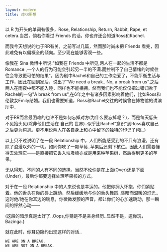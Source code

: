 ```yaml
---
layout: modern
title: 对RR所想
---
```


以 R 为开头的单词有很多，Rose, Relationship, Return, Rabbit, Rape, et cetera.当然，倘若你看过 Friends 的话，你也许还会知道Ross和Rachel.

而我今天想说的也于RR有关，之前写过几篇，然而那时尚未把 Friends 看完，因此难免有以偏概全的倾向。至少现在能够客观一些。

像我在 Sina 微博中所说:"如我在 Friends 中所见,两人在一起的生活不都是 Romance ,一个人的行为可能会引起另一半的不满.而控制不了自己情绪的时候往往会导致更可怕的结果"。因为剧中Rachel和自己的工作恋爱了，不能平衡生活与工作，因此在回到家后，说出了"We need a break.. No, a break from us".之后两人在雨夜中都不能入睡，同样也不能相拥。然而我们也不能仅仅把过错归咎于Rachel的一句"A break from us",在6年之中有诸多因素影响着他们，比如Ross和伦敦女Emily结婚。我们也需要知道，Ross和Rachel交往的时候曾在博物馆的讲演厅中..

对于RR而言最困难的也许不是如何忘掉对方(为什么要忘掉呢？)，而是每天低头不见抬头见(除非他们生活在 自己的 世界)..似乎比Rachel"意识"到Ross喜欢自己之后更为尴尬。更不用说两人在各自身上和心中留下的独特的印记了(呕..)

以上只不过说明了在一段 Relationship 中，人们所能感受到的不只有浪漫，还有除了浪漫以外的一切。如同你吃了一颗草莓..苹果后还剩下核仁。因此人们需要懂得去处理它——是直接把它丢入垃圾桶亦或是用来种苹果树，然后得到更多的苹果。

无从得知，不同的人有不同的选择。当然不论你是在上面(Over)还是下面(Under)，最后你都要选择处理苹果核的方式。

对于在一段 Relationship 中的人来说也是幸运的。他把你拥入怀抱，你们紧贴着。他的舌头在你的唇上跳动，然后缓缓地与你的舌头舞蹈..昏暗而温暖的灯光..这时他/她在你耳边的喘息，你微微发颤的声音，都让你们的心加速跳动，那一瞬间的怦然心动——

(这段的暗示真是太好了..Oops,你猜是不是亲身经历..显然不是，逗你玩，Bazinga.)

就在此时，你耳边隐约出现这样的对话..

    WE ARE ON A BREAK.
    WE ARE NOT ON A BREAK.
